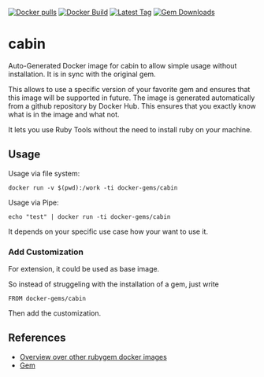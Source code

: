 [![Docker pulls](https://img.shields.io/docker/pulls/rubygem/cabin.svg)](https://hub.docker.com/r/rubygem/cabin/)
[![Docker Build](https://img.shields.io/docker/automated/rubygem/cabin.svg)](https://hub.docker.com/r/rubygem/cabin/)
[![Latest Tag](https://img.shields.io/github/tag/docker-rubygem/cabin.svg)](https://hub.docker.com/r/rubygem/cabin/)
[![Gem Downloads](https://img.shields.io/gem/dt/cabin.svg)](https://rubygems.org/gems/cabin/)
# cabin

Auto-Generated Docker image for cabin to allow simple usage without installation.
It is in sync with the original gem.

This allows to use a specific version of your favorite gem and ensures that this image will be supported in future.
The image is generated automatically from a github repository by Docker Hub.
This ensures that you exactly know what is in the image and what not.

It lets you use Ruby Tools without the need to install ruby on your machine.

## Usage

Usage via file system:

`docker run -v $(pwd):/work -ti docker-gems/cabin`

Usage via Pipe:

`echo "test" | docker run -ti docker-gems/cabin`

It depends on your specific use case how your want to use it.

### Add Customization

For extension, it could be used as base image.

So instead of struggeling with the installation of a gem, just write

`FROM docker-gems/cabin`

Then add the customization.

## References

 - [Overview over other rubygem docker images](https://github.com/thinkbot/docker-rubygem)
 - [Gem](https://rubygems.org/gems/cabin/)
